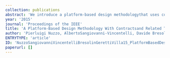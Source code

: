 ```yaml
---
collection: publications
abstract: 'We introduce a platform-based design methodologythat uses contracts to specify and abstract thecomponents of a cyber-physical system (CPS), andprovide formal support to the entire CPS designflow. The design is carried out as a sequence ofrefinement steps from a high-level specificationto an implementation built out of a library ofcomponents at the lower level. We reviewformalisms and tools that can be used to specify,analyze, or synthesize the design at differentlevels of abstraction. For each level, wehighlight how the contract operations can beconcretely computed as well as the researchchallenges that should be faced to fully implementthem. We illustrate our approach on the design ofembedded controllers for aircraft electric powerdistribution systems.'
year: '2015'
journal: 'Proceedings of the IEEE'
title: 'A Platform-Based Design Methodology With Contractsand Related Tools for the Design of Cyber-Physical Systems'
author: 'Pierluigi Nuzzo, AlbertoSangiovanni-Vincentelli, Davide Bresolin,Luca Geretti, Tiziano Villa'
ENTRYTYPE: 'article'
ID: 'NuzzoSangiovanniVincentelliBresolinGerettiVilla15_PlatformBasedDesignMethodologyWithContractsRelatedTools'
paperurl: []
---
```


